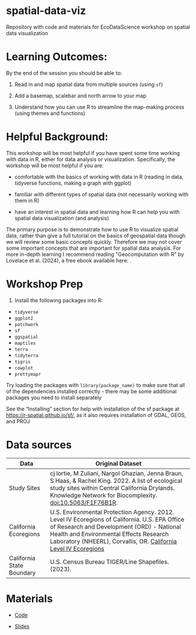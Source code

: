 # spatial-data-viz
Repository with code and materials for EcoDataScience workshop on spatial data visualization

# Learning Outcomes: 
By the end of the session you should be able to:

1. Read in and map spatial data from multiple sources (using `sf`)

2. Add a basemap, scalebar and north arrow to your map

3. Understand how you can use R to streamline the map-making process (using themes and functions)

# Helpful Background:

This workshop will be most helpful if you have spent some time working with data 
in R, either for data analysis or visualization. Specifically, the workshop will be most helpful if you are: 

- comfortable with the basics of working with data in R (reading in data, tidyverse functions, making a graph with ggplot)

- familiar with different types of spatial data (not necessarily working with them in R)

- have an interest in spatial data and learning how R can help you with spatial data visualization (and analysis)

The primary purpose is to demonstrate how to use R to visualize spatial data, rather than give a full tutorial on the basics of geospatial data though we will review some basic concepts quickly. Therefore we may not cover some important concepts that are important for spatial data analysis. For more in-depth learning I recommend reading "Geocomputation with R" by Lovelace et al. (2024), a free ebook available here: [](https://r.geocompx.org/).

# Workshop Prep

1. Install the following packages into R:

- `tidyverse`
- `ggplot2`
- `patchwork`
- `sf`
- `ggspatial`
- `maptiles`
- `terra`
- `tidyterra`
- `tigris`
- `cowplot`
- `prettymapr`
  
Try loading the packages with `library(package_name)` to make sure that all of the dependencies installed correctly - there may be some additional packages you need to install separately

See the “Installing” section for help with installation of the sf package at https://r-spatial.github.io/sf/, as it also requires installation of GDAL, GEOS, and PROJ 

# Data sources
| Data                      | Original Dataset                                 |
|---------------------------|--------------------------------------------------|
| Study Sites               | cj lortie, M Zuliani, Nargol Ghazian, Jenna Braun, S Haas, & Rachel King. 2022. A list of ecological study sites within Central California Drylands. Knowledge Network for Biocomplexity. [doi:10.5063/F1F76B1R](https://doi.org/10.5063/F1F76B1R). |
| California Ecoregions     | U.S. Environmental Protection Agency. 2012. Level IV Ecoregions of California. U.S. EPA Office of Research and Development (ORD) - National Health and Environmental Effects Research Laboratory (NHEERL), Corvallis, OR. [California Level IV Ecoregions](https://www.epa.gov/eco-research/ecoregion-download-files-state-region-9#pane-04) |
| California State Boundary | U.S. Census Bureau TIGER/Line Shapefiles. (2023). [](https://www.census.gov/geographies/mapping-files/time-series/geo/tiger-line-file.html) |


# Materials

* [Code](https://king0708.github.io/spatial-data-viz/)

* [Slides](https://docs.google.com/presentation/d/1dxWLQ5WqSNvMMwUxQfeZbcV1xiAYbjpf2GvZN4wLV64/edit?usp=sharing)

